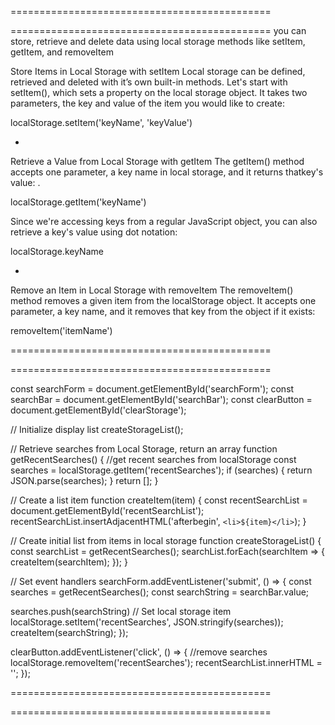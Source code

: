 =============================================
<!--  Using Local Storage  -->
=============================================
you can store, retrieve and delete data using local storage methods like setItem, getItem, and removeItem

Store Items in Local Storage with setItem
Local storage can be defined, retrieved and deleted with it’s own built-in methods. Let's start with setItem(), which sets a property on the local storage object. It takes two parameters, the key and value of the item you would like to create:

localStorage.setItem('keyName', 'keyValue')

-

Retrieve a Value from Local Storage with getItem
The getItem() method accepts one parameter, a key name in local storage, and it returns thatkey's value: .

localStorage.getItem('keyName')

Since we're accessing keys from a regular JavaScript object, you can also retrieve a key's value using dot notation:

localStorage.keyName

-

Remove an Item in Local Storage with removeItem
The removeItem() method removes a given item from the localStorage object. It accepts one parameter, a key name, and it removes that key from the object if it exists:

removeItem('itemName') 

=============================================
<!--  Local Storage by example  -->
=============================================

const searchForm = document.getElementById('searchForm');
const searchBar = document.getElementById('searchBar');
const clearButton = document.getElementById('clearStorage');

// Initialize display list
createStorageList();

// Retrieve searches from Local Storage, return an array
function getRecentSearches() {
  //get recent searches from localStorage
  const searches = localStorage.getItem('recentSearches');
  if (searches) {
    return JSON.parse(searches);
  }
  return [];
}

// Create a list item
function createItem(item) {
  const recentSearchList = document.getElementById('recentSearchList');
  recentSearchList.insertAdjacentHTML('afterbegin', `<li>${item}</li>`);
}

// Create initial list from items in local storage 
function createStorageList() {
  const searchList = getRecentSearches();
  searchList.forEach(searchItem => {
   createItem(searchItem);
  });
}

// Set event handlers
searchForm.addEventListener('submit', () => {
  const searches = getRecentSearches();
  const searchString = searchBar.value;

  searches.push(searchString) 
  // Set local storage item
  localStorage.setItem('recentSearches', JSON.stringify(searches));
  createItem(searchString);
});

clearButton.addEventListener('click', () => {
  //remove searches 
  localStorage.removeItem('recentSearches');
  recentSearchList.innerHTML = '';
});

=============================================
<!--  Viewbox  -->
=============================================